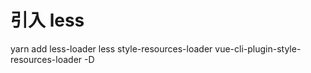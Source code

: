 # 引入 less

yarn add less-loader less style-resources-loader vue-cli-plugin-style-resources-loader -D
